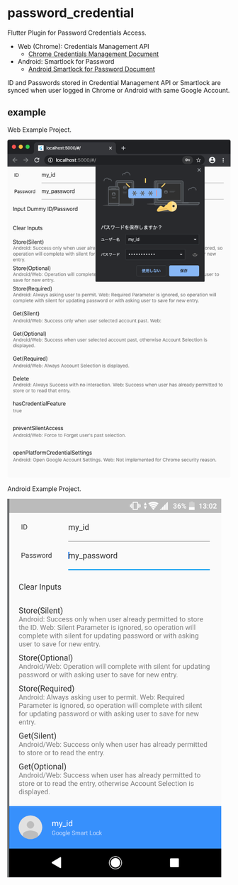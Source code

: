 # password_credential

Flutter Plugin for Password Credentials Access.

* Web (Chrome): Credentials Management API
    * [Chrome Credentials Management Document](https://developers.google.com/web/fundamentals/security/credential-management/retrieve-credentials?hl=en)
* Android: Smartlock for Password
    * [Android Smartlock for Password Document](https://developer.android.com/distribute/best-practices/develop/smart-lock-for-passwords)

ID and Passwords stored in Credential Management API or Smartlock are synced when user logged in Chrome or Android with same Google Account.

## example

Web Example Project.

![web](doc/example_web.png)

Android Example Project.

![android](doc/example_android.png)
